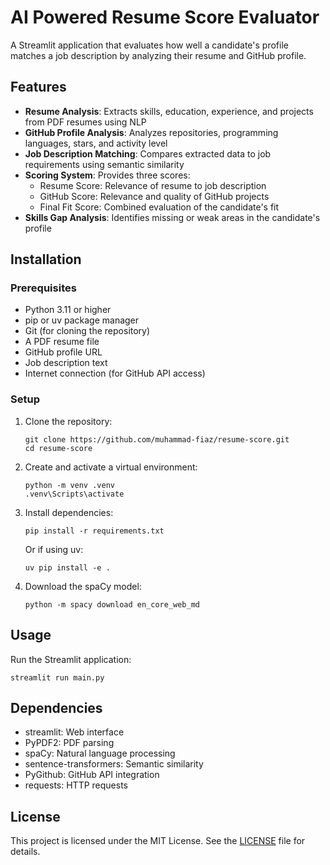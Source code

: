 # AI Powered Resume Score Evaluator

A Streamlit application that evaluates how well a candidate's profile matches a job description by analyzing their resume and GitHub profile.

## Features

- **Resume Analysis**: Extracts skills, education, experience, and projects from PDF resumes using NLP
- **GitHub Profile Analysis**: Analyzes repositories, programming languages, stars, and activity level
- **Job Description Matching**: Compares extracted data to job requirements using semantic similarity
- **Scoring System**: Provides three scores:
  - Resume Score: Relevance of resume to job description
  - GitHub Score: Relevance and quality of GitHub projects
  - Final Fit Score: Combined evaluation of the candidate's fit
- **Skills Gap Analysis**: Identifies missing or weak areas in the candidate's profile

## Installation

### Prerequisites

- Python 3.11 or higher
- pip or uv package manager
- Git (for cloning the repository)
- A PDF resume file
- GitHub profile URL
- Job description text
- Internet connection (for GitHub API access)

### Setup

1. Clone the repository:
   ```
   git clone https://github.com/muhammad-fiaz/resume-score.git
   cd resume-score
   ```

2. Create and activate a virtual environment:
   ```
   python -m venv .venv
   .venv\Scripts\activate
   ```

3. Install dependencies:
   ```
   pip install -r requirements.txt
   ```
   
   Or if using uv:
   ```
   uv pip install -e .
   ```

4. Download the spaCy model:
   ```
   python -m spacy download en_core_web_md
   ```

## Usage

Run the Streamlit application:
   ```
   streamlit run main.py
   ```


## Dependencies

- streamlit: Web interface
- PyPDF2: PDF parsing
- spaCy: Natural language processing
- sentence-transformers: Semantic similarity
- PyGithub: GitHub API integration
- requests: HTTP requests

## License
This project is licensed under the MIT License. See the [LICENSE](LICENSE) file for details.
